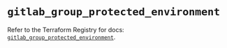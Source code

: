 # `gitlab_group_protected_environment`

Refer to the Terraform Registry for docs: [`gitlab_group_protected_environment`](https://registry.terraform.io/providers/gitlabhq/gitlab/16.8.0/docs/resources/group_protected_environment).

